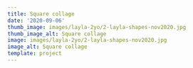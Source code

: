 ```yaml
--- 
title: Square collage
date: '2020-09-06'
thumb_image: images/layla-2yo/2-layla-shapes-nov2020.jpg
thumb_image_alt: Square collage
image: images/layla-2yo/2-layla-shapes-nov2020.jpg
image_alt: Square collage
template: project
---
```

